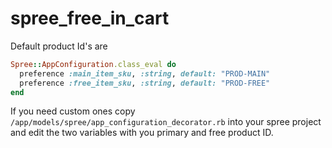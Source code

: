 spree_free_in_cart
====================

Default product Id's are

````ruby
Spree::AppConfiguration.class_eval do
  preference :main_item_sku, :string, default: "PROD-MAIN"
  preference :free_item_sku, :string, default: "PROD-FREE"
end
````

If you need custom ones copy `/app/models/spree/app_configuration_decorator.rb` into your spree project and edit the two variables with you primary and free product ID.